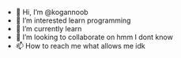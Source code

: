 - 👋 Hi, I’m @kogannoob
- 👀 I’m interested learn programming
- 🌱 I’m currently learn
- 💞️ I’m looking to collaborate on hmm 
I dont know
- 📫 How to reach me what allows me idk

<!---
kogannoob/kogannoob is a ✨ special ✨ repository because its `README.md` (this file) appears on your GitHub profile.
You can click the Preview link to take a look at your changes.
--->
